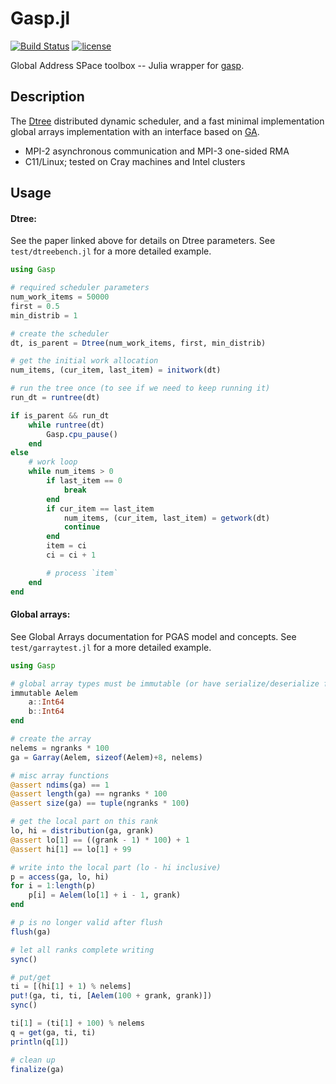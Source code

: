 Gasp.jl
=======

[![Build Status](https://travis-ci.org/kpamnany/Gasp.jl.svg?branch=master)](https://travis-ci.org/kpamnany/Gasp.jl)
[![license](https://img.shields.io/github/license/mashape/apistatus.svg)](https://github.com/kpamnany/Gasp.jl/blob/master/LICENSE)

Global Address SPace toolbox -- Julia wrapper for [gasp](https://github.com/kpamnany/gasp).

## Description

The [Dtree](http://dx.doi.org/10.1007/978-3-319-20119-1_10) distributed dynamic scheduler, and a fast minimal implementation global
arrays implementation with an interface based on [GA](http://hpc.pnl.gov/globalarrays/index.shtml).

+ MPI-2 asynchronous communication and MPI-3 one-sided RMA
+ C11/Linux; tested on Cray machines and Intel clusters

## Usage

#### Dtree:

See the paper linked above for details on Dtree parameters. See `test/dtreebench.jl` for a more detailed example.
```julia
using Gasp

# required scheduler parameters
num_work_items = 50000
first = 0.5
min_distrib = 1

# create the scheduler
dt, is_parent = Dtree(num_work_items, first, min_distrib)

# get the initial work allocation
num_items, (cur_item, last_item) = initwork(dt)

# run the tree once (to see if we need to keep running it)
run_dt = runtree(dt)

if is_parent && run_dt
    while runtree(dt)
        Gasp.cpu_pause()
    end
else
    # work loop
    while num_items > 0
        if last_item == 0
            break
        end
        if cur_item == last_item
            num_items, (cur_item, last_item) = getwork(dt)
            continue
        end
        item = ci
        ci = ci + 1

        # process `item`
    end
end
```

#### Global arrays:

See Global Arrays documentation for PGAS model and concepts. See `test/garraytest.jl` for a more detailed example.
```julia
using Gasp

# global array types must be immutable (or have serialize/deserialize functions)
immutable Aelem
    a::Int64
    b::Int64
end

# create the array
nelems = ngranks * 100
ga = Garray(Aelem, sizeof(Aelem)+8, nelems)

# misc array functions
@assert ndims(ga) == 1
@assert length(ga) == ngranks * 100
@assert size(ga) == tuple(ngranks * 100)

# get the local part on this rank
lo, hi = distribution(ga, grank)
@assert lo[1] == ((grank - 1) * 100) + 1
@assert hi[1] == lo[1] + 99

# write into the local part (lo - hi inclusive)
p = access(ga, lo, hi)
for i = 1:length(p)
    p[i] = Aelem(lo[1] + i - 1, grank)
end

# p is no longer valid after flush
flush(ga)

# let all ranks complete writing
sync()

# put/get
ti = [(hi[1] + 1) % nelems]
put!(ga, ti, ti, [Aelem(100 + grank, grank)])
sync()

ti[1] = (ti[1] + 100) % nelems
q = get(ga, ti, ti)
println(q[1])

# clean up
finalize(ga)
```

